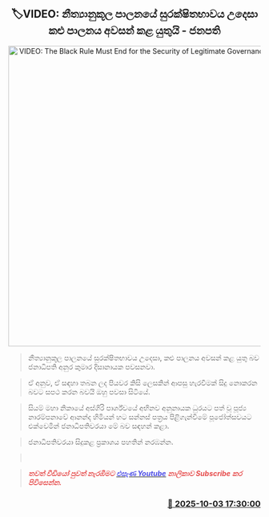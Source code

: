 <p align='center'><b><h2 align='center' title='VIDEO: The Black Rule Must End for the Security of Legitimate Governance - President'>🏷VIDEO: නීත්‍යානුකූල පාලනයේ සුරක්ෂිතභාවය උදෙසා කළු පාලනය අවසන් කළ යුතුයි - ජනපති</h2></b></p>
<p align='center'><img src='https://helakuru.sgp1.cdn.digitaloceanspaces.com/esana/images/lib/anura-maligawa-kandy.jpg' width='600' alt='VIDEO: The Black Rule Must End for the Security of Legitimate Governance - President'></p>

> නීත්‍යානුකූල පාලනයේ සුරක්ෂිතභාවය උදෙසා, කළු පාලනය අවසන් කළ යුතු බව ජනාධිපති අනුර කුමාර දිසානායක පවසනවා.

> ඒ අනුව, ඒ සඳහා තබන ලද පියවර කිසි ලෙසකින් ආපසු හැරවීමක් සිදු නොකරන බවට සපථ කරන බවයි ඔහු පවසා සිටියේ.

> සියම් මහා නිකායේ අස්ගිරි පාර්ශ්වයේ අභිනව අනුනායක ධුරයට පත් වූ පූජ්‍ය නාරම්පනාවේ ආනන්ද හිමියන් හට සන්නස් පත්‍රය පිළිගැන්වීමේ පූජෝත්සවයට එක්වෙමින් ජනාධිපතිවරයා මේ බව සඳහන් කළා.

> ජනාධිපතිවරයා සිදුකළ ප්‍රකාශය පහතින් නරඹන්න.

>  

> <span style='color:#e64d4d'><em><strong>තවත් වීඩියෝ පුවත් නැරඹීමට </strong></em></span><a href='https://youtube.com/@esanamedia?si=UZCWEZmqFcpzlvdV'><span style='color:#4d4de6'><em><strong>එසැණ Youtube</strong></em></span></a><span style='color:#e64d4d'><em><strong> නාලිකාව Subscribe කර පිවිසෙන්න.</strong></em></span>



<h3 align='right'><a href='https://www.helakuru.lk/esana/p/114219/'>📅 2025-10-03 17:30:00</a></h3>
